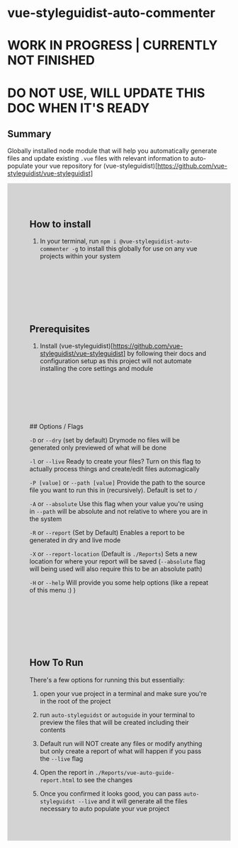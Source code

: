 # vue-styleguidist-auto-commenter

# WORK IN PROGRESS | CURRENTLY NOT FINISHED

# DO NOT USE, WILL UPDATE THIS DOC WHEN IT'S READY

## Summary
Globally installed node module that will help you automatically generate files and update existing `.vue` files with relevant information to auto-populate your vue repository for (vue-styleguidist)[https://github.com/vue-styleguidist/vue-styleguidist]

<div style="background:lightgrey; padding:50px;">

## How to install 

1. In your terminal, run `npm i @vue-styleguidist-auto-commenter -g` to install this globally for use on any vue projects within your system

</div>

<div style="background:lightgrey; padding:50px;">

## Prerequisites 

1. Install (vue-styleguidist)[https://github.com/vue-styleguidist/vue-styleguidist] by following their docs and configuration setup as this project will not automate installing the core settings and module

</div>

<div style="background:lightgrey; padding:50px;">
## Options / Flags 


`-D` or `--dry` (set by default) Drymode no files will be generated only previewed of what will be done

`-l` or `--live` Ready to create your files? Turn on this flag to actually process things and create/edit files automagically 

`-P [value]` or `--path [value]` Provide the path to the source file you want to run this in (recursively). Default is set to `/` 

`-A` or `--absolute` Use this flag when your value you're using in `--path` will be absolute and not relative to where you are in the system 

`-R` or `--report` (Set by Default) Enables a report to be generated in dry and live mode 

`-X` or `--report-location` (Default is `./Reports`) Sets a new location for where your report will be saved (`--absolute` flag will being used will also require this to be an absolute path)

`-H` or `--help` Will provide you some help options (like a repeat of this menu :) ) 
</div>

<div style="background:lightgrey; padding:50px;">

## How To Run 

There's a few options for running this but essentially: 

1. open your vue project in a terminal and make sure you're in the root of the project

2. run `auto-styleguidst` or `autoguide` in your terminal to preview the files that will be created including their contents

3. Default run will NOT create any files or modify anything but only create a report of what will happen if you pass the `--live` flag 

3. Open the report in `./Reports/vue-auto-guide-report.html` to see the changes

4. Once you confirmed it looks good, you can pass `auto-styleguidst --live` and it will generate all the files necessary to auto populate your vue project

</div>
